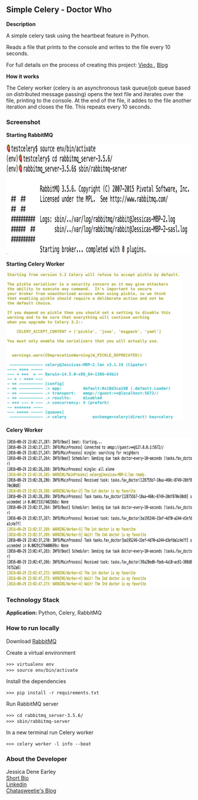 Simple Celery - Doctor Who
--------------------------


**Description**

A simple celery task using the heartbeat feature in Python.

Reads a file that prints to the console and writes to the file every 10 seconds.

For full details on the process of creating this project: [Viedo <coming soon>](https://chatasweetie.com/), [Blog <coming soon>](https://chatasweetie.com/)    

**How it works**

The Celery worker (celery is an asynchronous task queue/job queue based on distributed message passing) opens the text file and iterates over the file, printing to the console. At the end of the file, it addes to the file another iteration and closes the file. This repeats every 10 seconds. 


### Screenshot

**Starting RabbitMQ**

<img src="img/rabbitmq.png" height="300">

**Starting Celery Worker**

<img src="img/starting-celery.png" height="400">

**Celery Worker**

<img src="img/celery-process.png" height="400">


### Technology Stack

**Application:** Python, Celery, RabbitMQ    


### How to run locally

Download [RabbitMQ](https://www.rabbitmq.com/)   


Create a virtual environment 

```
>>> virtualenv env
>>> source env/bin/activate
```

Install the dependencies

```
>>> pip install -r requirements.txt
```

Run RabbitMQ server

```
>>> cd rabbitmq_server-3.5.6/
>>> sbin/rabbitmq-server 
```

In a new terminal run Celery worker
```
>>> celery worker -l info --beat
```


### About the Developer    
Jessica Dene Earley    
[Short Bio](https://chatasweetie.com/about-me/)   
[Linkedin](https://www.linkedin.com/in/jessicaearley)    
[Chatasweetie's Blog](https://chatasweetie.com/)    